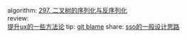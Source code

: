 
algorithm: 
[297. 二叉树的序列化与反序列化](/algorithm/arts_week17_20191202/solution.js)  
review:  
[提升ux的一些方法论](/review/arts_week17_20191202/readme.md)
tip: 
[git blame](/tip/arts_week17_20191202/git_blame.md)
share: 
[sso的一般设计思路](/share/arts_week17_20191202/readme.md)
